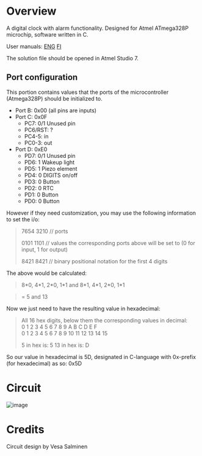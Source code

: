 # Overview
 A digital clock with alarm functionality. Designed for Atmel ATmega328P microchip, software written in C.
 
 User manuals: [ENG](/resources/Instruction_manuals/User_manual.pdf) [FI](/resources/Instruction_manuals/Käyttöohje.pdf)
 
 The solution file should be opened in Atmel Studio 7.

## Port configuration
This portion contains values that the ports of the microcontroller (Atmega328P) should be initialized to.

* Port B: 0x00 (all pins are inputs)
* Port C: 0x0F 
  * PC7: 0/1 Unused pin
  * PC6/RST: ?
  * PC4-5: in
  * PC0-3: out
* Port D: 0xE0 
  * PD7: 0/1	Unused pin
  * PD6: 1   Wakeup light
  * PD5: 1   Piezo element
  * PD4: 0   DIGITS on/off
  * PD3: 0 	 Button
  * PD2: 0 	 RTC
  * PD1: 0		 Button
  * PD0: 0		 Button

However if they need customization, you may use the following information to set the i/o:

>7654 3210 // ports
>
>0101 1101 // values the corresponding ports above will be set to (0 for input, 1 for output)
>
>8421 8421 // binary positional notation for the first 4 digits

The above would be calculated:
>8\*0, 4\*1, 2\*0, 1\*1 and 8\*1, 4\*1, 2\*0, 1\*1

>\= 5 and 13



Now we just need to have the resulting value in hexadecimal:

>All 16 hex digits, below them the corresponding values in decimal:    
>0 1 2 3 4 5 6 7 8 9 A  B  C  D  E  F  
>0 1 2 3 4 5 6 7 8 9 10 11 12 13 14 15
>
>5 in hex  is: 5
>13 in hex is: D

So our value in hexadecimal is 5D, designated in C-language with 0x-prefix (for hexadecimal) as so: 0x5D

# Circuit
![image](https://user-images.githubusercontent.com/57489963/126193202-59e45f0e-cae4-4921-84c5-8d0e8f2d806b.png)


# Credits
Circuit design by Vesa Salminen
